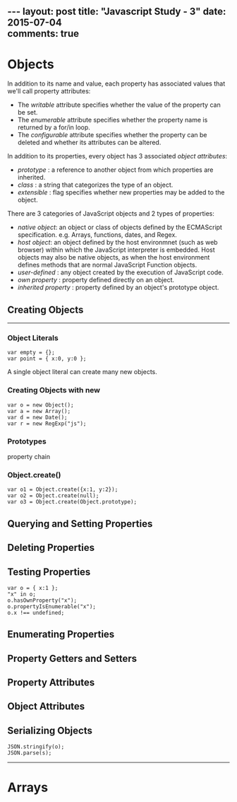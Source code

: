 --- layout: post
title:  "Javascript Study - 3"
date:   2015-07-04  
comments: true
---

# Objects

In addition to its name and value, each property has associated values that we'll call property attributes:

- The *writable* attribute specifies whether the value of the property can be set.
- The *enumerable* attribute specifies whether the property name is returned by a for/in loop.
- The *configurable* attribute specifies whether the property can be deleted and whether its attributes can be altered.

In addition to its properties, every object has 3 associated *object attributes*:

- *prototype* : a reference to another object from which properties are inherited.
- *class* : a string that categorizes the type of an object.
- *extensible* : flag specifies whether new properties may be added to the object.

There are 3 categories of JavaScript objects and 2 types of properties:

- *native object*: an object or class of objects defined by the ECMAScript specification. e.g. Arrays, functions, dates, and Regex.
- *host object*: an object defined by the host environmnet (such as web browser) within which the JavaScript interpreter is embedded. Host objects may also be native objects, as when the host environment defines methods that are normal JavaScript Function objects.
- *user-defined* : any object created by the execution of JavaScript code.
- *own property* : property defined directly on an object.
- *inherited property* : property defined by an object's prototype object.

## Creating Objects

----

### Object Literals

```
var empty = {};
var point = { x:0, y:0 };
```

A single object literal can create many new objects.

### Creating Objects with **new**

```
var o = new Object();
var a = new Array();
var d = new Date();
var r = new RegExp("js");
```

### Prototypes

property chain

### Object.create()

```
var o1 = Object.create({x:1, y:2});
var o2 = Object.create(null);
var o3 = Object.create(Object.prototype);
```

## Querying and Setting Properties

## Deleting Properties

## Testing Properties

```
var o = { x:1 };
"x" in o;
o.hasOwnProperty("x");
o.propertyIsEnumerable("x");
o.x !== undefined;
```

## Enumerating Properties

## Property Getters and Setters

## Property Attributes

## Object Attributes

## Serializing Objects

```
JSON.stringify(o);
JSON.parse(s);
```

-----

# Arrays


